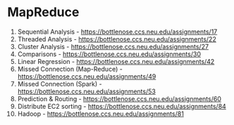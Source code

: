 # MapReduce 

1. Sequential Analysis - https://bottlenose.ccs.neu.edu/assignments/17
2. Threaded Analysis - https://bottlenose.ccs.neu.edu/assignments/22
3. Cluster Analysis - https://bottlenose.ccs.neu.edu/assignments/27
4. Comparisons - https://bottlenose.ccs.neu.edu/assignments/30
5. Linear Regression - https://bottlenose.ccs.neu.edu/assignments/42
6. Missed Connection (Map-Reduce) - https://bottlenose.ccs.neu.edu/assignments/49
7. Missed Connection (Spark) - https://bottlenose.ccs.neu.edu/assignments/53
8. Prediction & Routing - https://bottlenose.ccs.neu.edu/assignments/60
9. Distribute EC2 sorting - https://bottlenose.ccs.neu.edu/assignments/84
10. Hadoop - https://bottlenose.ccs.neu.edu/assignments/81 
